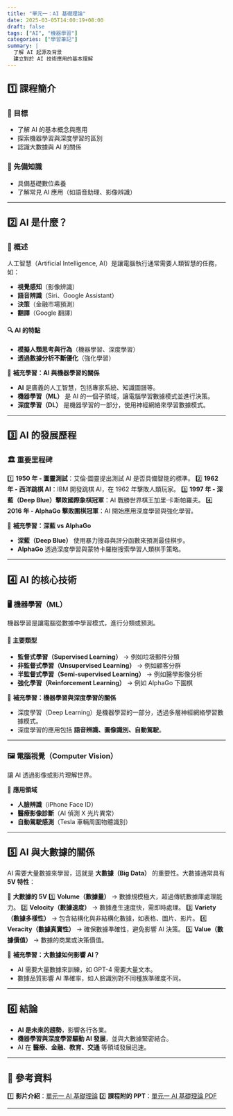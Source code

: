 ```yaml
---
title: "單元一：AI 基礎理論"
date: 2025-03-05T14:00:19+08:00
draft: false
tags: ["AI", "機器學習"]
categories: ["學習筆記"]
summary: |
  了解 AI 起源及背景
  建立對於 AI 技術應用的基本理解
---
```


## 1️⃣ 課程簡介

### 📍 目標

- 了解 AI 的基本概念與應用
- 探索機器學習與深度學習的區別
- 認識大數據與 AI 的關係

### 📌 先備知識

- 具備基礎數位素養
- 了解常見 AI 應用（如語音助理、影像辨識）

---

## 2️⃣ AI 是什麼？

### 📍 概述

人工智慧（Artificial Intelligence, AI）是讓電腦執行通常需要人類智慧的任務，如：

- **視覺感知**（影像辨識）
- **語音辨識**（Siri、Google Assistant）
- **決策**（金融市場預測）
- **翻譯**（Google 翻譯）

#### 🔍 **AI 的特點**

- **模擬人類思考與行為**（機器學習、深度學習）
- **透過數據分析不斷優化**（強化學習）

📌 **補充學習：AI 與機器學習的關係**

- **AI** 是廣義的人工智慧，包括專家系統、知識圖譜等。
- **機器學習（ML）** 是 AI 的一個子領域，讓電腦學習數據模式並進行決策。
- **深度學習（DL）** 是機器學習的一部分，使用神經網絡來學習數據模式。

---

## 3️⃣ AI 的發展歷程

### 🏛️ 重要里程碑

1️⃣ **1950 年 - 圖靈測試**：艾倫·圖靈提出測試 AI 是否具備智能的標準。
2️⃣ **1962 年 - 西洋跳棋 AI**：IBM 開發跳棋 AI，在 1962 年擊敗人類玩家。
3️⃣ **1997 年 - 深藍（Deep Blue）擊敗國際象棋冠軍**：AI 戰勝世界棋王加里·卡斯帕羅夫。
4️⃣ **2016 年 - AlphaGo 擊敗圍棋冠軍**：AI 開始應用深度學習與強化學習。

📌 **補充學習：深藍 vs AlphaGo**

- **深藍（Deep Blue）** 使用暴力搜尋與評分函數來預測最佳棋步。
- **AlphaGo** 透過深度學習與蒙特卡羅樹搜索學習人類棋手策略。

---

## 4️⃣ AI 的核心技術

### 🖥️ **機器學習（ML）**

機器學習是讓電腦從數據中學習模式，進行分類或預測。

#### 📌 主要類型

- **監督式學習（Supervised Learning）** → 例如垃圾郵件分類
- **非監督式學習（Unsupervised Learning）** → 例如顧客分群
- **半監督式學習（Semi-supervised Learning）** → 例如醫學影像分析
- **強化學習（Reinforcement Learning）** → 例如 AlphaGo 下圍棋

📌 **補充學習：機器學習與深度學習的關係**

- 深度學習（Deep Learning）是機器學習的一部分，透過多層神經網絡學習數據模式。
- 深度學習的應用包括 **語音辨識、圖像識別、自動駕駛**。

---

### 🖼️ **電腦視覺（Computer Vision）**

讓 AI 透過影像或影片理解世界。

📌 **應用領域**

- **人臉辨識**（iPhone Face ID）
- **醫療影像診斷**（AI 偵測 X 光片異常）
- **自動駕駛感測**（Tesla 車輛周圍物體識別）

---

## 5️⃣ AI 與大數據的關係

AI 需要大量數據來學習，這就是 **大數據（Big Data）** 的重要性。大數據通常具有 **5V 特性**：

📌 **大數據的 5V**
1️⃣ **Volume（數據量）** → 數據規模極大，超過傳統數據庫處理能力。
2️⃣ **Velocity（數據速度）** → 數據產生速度快，需即時處理。
3️⃣ **Variety（數據多樣性）** → 包含結構化與非結構化數據，如表格、圖片、影片。
4️⃣ **Veracity（數據真實性）** → 確保數據準確性，避免影響 AI 決策。
5️⃣ **Value（數據價值）** → 數據的商業或決策價值。

📌 **補充學習：大數據如何影響 AI？**

- AI 需要大量數據來訓練，如 GPT-4 需要大量文本。
- 數據品質影響 AI 準確率，如人臉識別對不同種族準確度不同。

---

## 6️⃣ 結論

- **AI 是未來的趨勢**，影響各行各業。
- **機器學習與深度學習驅動 AI 發展**，並與大數據緊密結合。
- AI 在 **醫療、金融、教育、交通** 等領域發展迅速。

---

## 📌 參考資料

1️⃣ **影片介紹**：[單元一 AI 基礎理論](https://aimfg.org.tw/online_course/ai_training_1/c94ccfa68af346d3bd3a53a8dd2ebff8/0c854bbe1c834cc3808879806a044867)
2️⃣ **課程附的 PPT**：[單元一 AI 基礎理論 PDF](https://storage.aimfg.org.tw/uploads/course/ai_training_1/單元一%20AI基礎理論.pdf)

---
